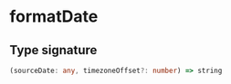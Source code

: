 # formatDate

## Type signature

<!-- prettier-ignore-start -->
```typescript
(sourceDate: any, timezoneOffset?: number) => string
```
<!-- prettier-ignore-end -->

